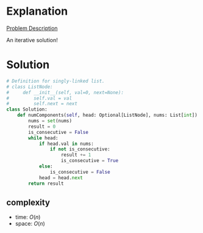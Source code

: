 # Explanation

[Problem Description](https://leetcode.com/problems/linked-list-components/)

An iterative solution!

# Solution

```python
# Definition for singly-linked list.
# class ListNode:
#     def __init__(self, val=0, next=None):
#         self.val = val
#         self.next = next
class Solution:
    def numComponents(self, head: Optional[ListNode], nums: List[int]) -> int:
        nums = set(nums)
        result = 0
        is_consecutive = False
        while head:
            if head.val in nums:
                if not is_consecutive: 
                    result += 1
                    is_consecutive = True
            else:
                is_consecutive = False
            head = head.next
        return result
```

## complexity

- time: $O(n)$
- space: $O(n)$
